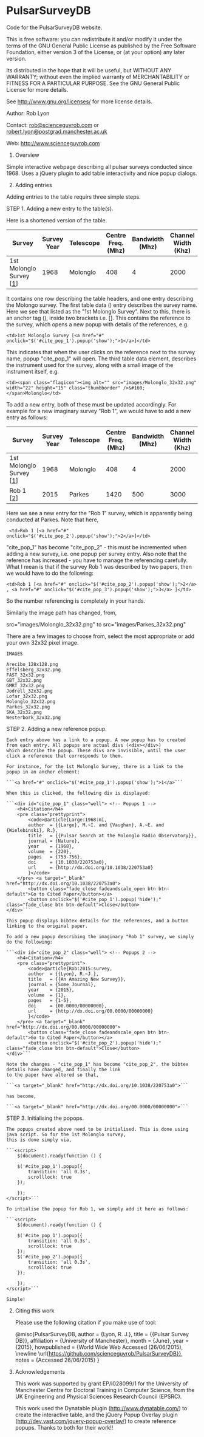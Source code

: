 # PulsarSurveyDB
Code for the PulsarSurveyDB website.

This is free software: you can redistribute it and/or modify
it under the terms of the GNU General Public License as published by
the Free Software Foundation, either version 3 of the License, or
(at your option) any later version.

Its distributed in the hope that it will be useful,
but WITHOUT ANY WARRANTY; without even the implied warranty of
MERCHANTABILITY or FITNESS FOR A PARTICULAR PURPOSE.  See the
GNU General Public License for more details.

See <http://www.gnu.org/licenses/> for more license details.

Author:       Rob Lyon
 
Contact:    rob@scienceguyrob.com or robert.lyon@postgrad.manchester.ac.uk

Web:        http://www.scienceguyrob.com

1.	Overview

Simple interactive webpage describing all pulsar surveys conducted since 1968. Uses a jQuery
plugin to add table interactivity and nice popup dialogs.

2. Adding entries
	
Adding entries to the table requirs three simple steps.
    
STEP 1. Adding a new entry to the table(s).
    
Here is a shortened version of the table.

<table id="spec_table" class="table table-bordered">
    <thead>
        <tr>
            <th>Survey</th>
            <th>Survey Year</th>
            <th>Telescope</th>
            <th>Centre Freq. (Mhz)</th>
            <th>Bandwidth (Mhz)</th>
            <th>Channel Width (Khz)</th>
            <th>Channels</th>
            <th>Sampling (&mu; sec)</th>
            <th>Integration time (secs)</th>
            <th>Beams</th>
            <th>Pointings</th>
            <th>Region</th>
            <th>Region Sq. Deg.</th>
        </tr>
    </thead>
        <tr>
            <td>1st Molonglo Survey [<a href="#" onclick="$('#cite_pop_1').popup('show');">1</a>]</td>
            <td>1968</td>
            <td>Molonglo</td>
            <td>408</td>
            <td>4</td>
            <td>2000</td>
            <td>2</td>
            <td>5000</td>
            <td>15</td>
            <td>1</td>
            <td>?</td>
            <td>|b| &lt; 10&deg;, |b| &gt; 10&deg;</td>
            <td>22980</td>
        </tr>
    </table>

It contains one row describing the table headers, and one entry describing the Molongo survey. The
first table data (<td></td>) entry describes the survey name. Here we see that listed as the "1st
Molonglo Survey". Next to this, there is an anchor tag (<a></a>), inside two brackets i.e. [<a></a>].
This contains the reference to the survey, which opens a new popup with details of the references, e.g.

```<td>1st Molonglo Survey [<a href="#" onclick="$('#cite_pop_1').popup('show');">1</a>]</td>```

This indicates that when the user clicks on the reference next to the survey name, popup "cite_pop_1"
will open. The third table data element, describes the instrument used for the survey, along with a small
image of the instrument itself, e.g.

```<td><span class="flagicon"><img alt="" src="images/Molonglo_32x32.png" width="22" height="15" class="thumbborder" />&#160;</span>Molonglo</td>```

To add a new entry, both of these must be updated accordingly. For example for a new imaginary survey "Rob 1", we
would have to add a new entry as follows:

<table id="spec_table" class="table table-bordered">
    <thead>
        <tr>
            <th>Survey</th>
            <th>Survey Year</th>
            <th>Telescope</th>
            <th>Centre Freq. (Mhz)</th>
            <th>Bandwidth (Mhz)</th>
            <th>Channel Width (Khz)</th>
            <th>Channels</th>
            <th>Sampling (&mu; sec)</th>
            <th>Integration time (secs)</th>
            <th>Beams</th>
            <th>Pointings</th>
            <th>Region</th>
            <th>Region Sq. Deg.</th>
        </tr>
    </thead>
        <tr>
            <td>1st Molonglo Survey [<a href="#" onclick="$('#cite_pop_1').popup('show');">1</a>]</td>
            <td>1968</td>
            <td>Molonglo</td>
            <td>408</td>
            <td>4</td>
            <td>2000</td>
            <td>2</td>
            <td>5000</td>
            <td>15</td>
            <td>1</td>
            <td>?</td>
            <td>|b| &lt; 10&deg;, |b| &gt; 10&deg;</td>
            <td>22980</td>
        </tr>
        <tr>
            <td>Rob 1 [<a href="#" onclick="$('#cite_pop_2').popup('show');">2</a>]</td>
            <td>2015</td>
            <td>Parkes</td>
            <td>1420</td>
            <td>500</td>
            <td>3000</td>
            <td>96</td>
            <td>64</td>
            <td>?</td>
            <td>?</td>
            <td>?</td>
            <td>?</td>
            <td>22980</td>
        </tr>
    </table>

Here we see a new entry for the "Rob 1" survey, which is apparently being conducted at Parkes. Note that here,

   ``` <td>Rob 1 [<a href="#" onclick="$('#cite_pop_2').popup('show');">2</a>]</td>```

"cite_pop_1" has become "cite_pop_2" - this must be incremented when adding a new survey, i.e. one popup per survey entry.
Also note that the reference has increased - you have to manage the referencing carefully. What I mean is that if the survey
Rob 1 was described by two papers, then we would have to do the following:

```<td>Rob 1 [<a href="#" onclick="$('#cite_pop_2').popup('show');">2</a> , <a href="#" onclick="$('#cite_pop_3').popup('show');">3</a> ]</td>```

So the number referencing is completely in your hands. 

Similarly the image path has changed, from,

src="images/Molonglo_32x32.png" to src="images/Parkes_32x32.png"

There are a few images to choose from, select the most appropriate or add your own 32x32 pixel image.

    IMAGES

    Arecibo_128x128.png
    Effelsberg_32x32.png
    FAST_32x32.png
    GBT_32x32.png
    GMRT_32x32.png
    Jodrell_32x32.png
    Lofar_32x32.png
    Molonglo_32x32.png
    Parkes_32x32.png
    SKA_32x32.png
    Westerbork_32x32.png
        
STEP 2. Adding a new reference popup.
        
    Each entry above has a link to a popup. A new popup has to created from each entry. All popups are actual divs (<div></div>)
    which describe the popup. These divs are invisible, until the user click a reference that corresponds to them.
    
    For instance, for the 1st Molonglo Survey, there is a link to the popup in an anchor element:
    
    ```<a href="#" onclick="$('#cite_pop_1').popup('show');">1</a>```
    
    When this is clicked, the following div is displayed:
    
    ```<div id="cite_pop_1" class="well"> <!-- Popups 1 -->
        <h4>Citation</h4>
        <pre class="prettyprint">
            <code>@article{Large:1968:mi,
            author  = {{Large}, M.~I. and {Vaughan}, A.~E. and {Wielebinski}, R.},
            title   = {{Pulsar Search at the Molonglo Radio Observatory}},
            journal = {Nature},
            year    = {1968},
            volume  = {220},
            pages   = {753-756},
            doi     = {10.1038/220753a0},
            url     = {http://dx.doi.org/10.1038/220753a0}
            }</code>
        </pre> <a target="_blank" href="http://dx.doi.org/10.1038/220753a0">
            <button class="fade_close fadeandscale_open btn btn-default">Go to Cited Paper</button></a>
            <button onclick="$('#cite_pop_1').popup('hide');" class="fade_close btn btn-default">Close</button>
    </div>```
    
    This popup displays bibtex details for the references, and a button linking to the original paper.
    
    To add a new popup describing the imaginary "Rob 1" survey, we simply do the following:
    
    ```<div id="cite_pop_2" class="well"> <!-- Popups 2 -->
        <h4>Citation</h4>
        <pre class="prettyprint">
            <code>@article{Rob:2015:survey,
            author  = {{Lyon}, R.~J.},
            title   = {{An Amazing New Survey}},
            journal = {Some Journal},
            year    = {2015},
            volume  = {1},
            pages   = {1-5},
            doi     = {00.0000/00000000},
            url     = {http://dx.doi.org/00.0000/00000000}
            }</code>
        </pre> <a target="_blank" href="http://dx.doi.org/00.0000/00000000">
            <button class="fade_close fadeandscale_open btn btn-default">Go to Cited Paper</button></a>
            <button onclick="$('#cite_pop_2').popup('hide');" class="fade_close btn btn-default">Close</button>
    </div>```
    
    Note the changes - "cite_pop_1" has become "cite_pop_2", the bibtex details have changed, and finally the link
    to the paper have altered so that,
    
    ```<a target="_blank" href="http://dx.doi.org/10.1038/220753a0">```
    
    has become,
    
    ```<a target="_blank" href="http://dx.doi.org/00.0000/00000000">```

STEP 3. Initialising the popops.

    The popups created above need to be initialised. This is done using java script. So for the 1st Molonglo survey,
    this is done simply via, 
    
    ```<script>
        $(document).ready(function () {

        $('#cite_pop_1').popup({
            transition: 'all 0.3s',
            scrolllock: true
        });

        });
    </script>```
    
    To intialise the popup for Rob 1, we simply add it here as follows:
    
    ```<script>
        $(document).ready(function () {

        $('#cite_pop_1').popup({
            transition: 'all 0.3s',
            scrolllock: true
        });
        $('#cite_pop_2').popup({
            transition: 'all 0.3s',
            scrolllock: true
        });

        });
    </script>```
    
    Simple!
        
2. Citing this work

	Please use the following citation if you make use of tool:
	
	@misc{PulsarSurveyDB,
	author = {Lyon, R. J.},
	title  = {{Pulsar Survey DB}},
	affiliation = {University of Manchester},
	month  = {June},
	year   = {2015},
	howpublished = {World Wide Web Accessed (26/06/2015), \newline \url{https://github.com/scienceguyrob/PulsarSurveyDB}},
	notes  = {Accessed 26/06/2015}
	}
	
3. Acknowledgements

	This work was supported by grant EP/I028099/1 for the University of Manchester Centre for
	Doctoral Training in Computer Science, from the UK Engineering and Physical Sciences Research
	Council (EPSRC).

	This work used the Dynatable plugin (http://www.dynatable.com/) to create the interactive table,
    and the jQuery Popup Overlay plugin (http://dev.vast.com/jquery-popup-overlay/) to create reference
    popups. Thanks to both for their work!!